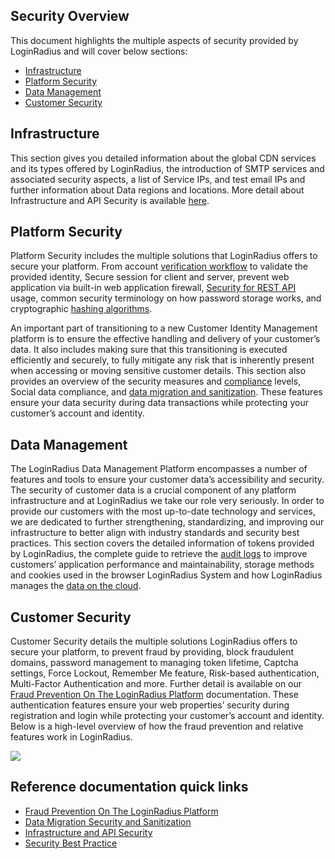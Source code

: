 ## Security Overview

This document highlights the multiple aspects of security provided by LoginRadius and will cover below sections:

- [Infrastructure](#infrastructure1)
- [Platform Security](#platformsecurity2)
- [Data Management](#datamanagement3)
- [Customer Security](#customersecurity4)


## Infrastructure
This section gives you detailed information about the global CDN services and its types offered by LoginRadius, the introduction of SMTP services and associated security aspects, a list of Service IPs, and test email IPs and further information about Data regions and locations. More detail about Infrastructure and API Security is available [here](/api/v2/announcements/infrastructure-and-api-security/).


## Platform Security

Platform Security includes the multiple solutions that LoginRadius offers to secure your platform. From account [verification workflow](https://www.loginradius.com/legacy/docs/authentication/concepts/email-verification-workflow/) to validate the provided identity, Secure session for client and server, prevent web application via built-in web application firewall, [Security for REST API](/api/v2/announcements/infrastructure-and-api-security/) usage,  common security terminology on how password storage works, and cryptographic [hashing algorithms](/api/v2/security/platform-security/cryptographic-hashing-algorithms/).

 An important part of transitioning to a new Customer Identity Management platform is to ensure the effective handling and delivery of your customer’s data. It also includes making sure that this transitioning is executed efficiently and securely, to fully mitigate any risk that is inherently present when accessing or moving sensitive customer details. This section also provides an overview of the security measures and [compliance](/api/v2/admin-console/platform-security/regulations/) levels, Social data compliance, and [data migration and sanitization](/security/platform-security/data-migration-security/). These features ensure your data security during data transactions while protecting your customer’s account and identity.



## Data Management

The LoginRadius Data Management Platform encompasses a number of features and tools to ensure your customer data’s accessibility and security. The security of customer data is a crucial component of any platform infrastructure and at LoginRadius we take our role very seriously. In order to provide our customers with the most up-to-date technology and services, we are dedicated to further strengthening, standardizing, and improving our infrastructure to better align with industry standards and security best practices. This section covers the detailed information of tokens provided by LoginRadius, the complete guide to retrieve the [audit logs](/api/v2/admin-console/team-management/audit-logs/) to improve customers’ application performance and maintainability, storage methods and cookies used in the browser LoginRadius System and how LoginRadius manages the [data on the cloud](/api/v2/cloud-directory-api/overview/). 


## Customer Security

Customer Security details the multiple solutions LoginRadius offers to secure your platform, to prevent fraud by providing, block fraudulent domains, password management to managing token lifetime, Captcha settings, Force Lockout, Remember Me feature, Risk-based authentication, Multi-Factor Authentication and more. Further detail is available on our [Fraud Prevention On The LoginRadius Platform](/platform-features-overview/user-security/fraud-prevention/) documentation. These authentication features ensure your web properties’ security during registration and login while protecting your customer’s account and identity. Below is a high-level overview of how the fraud prevention and relative features work in LoginRadius.


![](https://apidocs.lrcontent.com/images/pasted-image-0_141535e616d25a202e2.67579262.png "")



## Reference documentation quick links

- [Fraud Prevention On The LoginRadius Platform](/platform-features-overview/user-security/fraud-prevention/)
- [Data Migration Security and Sanitization](/infrastructure-and-security/data-migration-security/)
- [Infrastructure and API Security](/api/v2/announcements/infrastructure-and-api-security/)
- [Security Best Practice](/api/v2/getting-started/security-best-practice/)
